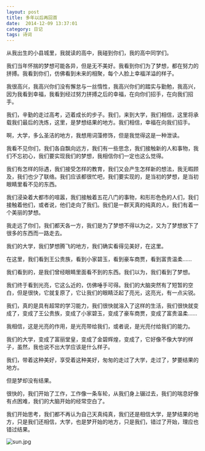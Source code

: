 ```yaml
---
layout: post
title: 多年以后再回首
date:  2014-12-09 13:37:01  
category: 日记
tags: 诗词
---
```

从我出生的小县城里，我就读的高中，我碰到你们，我的高中同学们。

我们当年怀揣的梦想可能各异，但是无不美好。我看到你们为了梦想，都在努力的拼搏。我看到你们，仿佛看到未来的相聚，每个人脸上幸福洋溢的样子。

我很高兴，我高兴你们没有懈怠与一丝惰性，我高兴你们的踏实与勤勉，我高兴，因为我看到幸福，我看到经过努力拼搏之后的幸福，在向你们招手，在向我们招手。

我们，辛勤的走过高考，迈着成长的步子。我们，来到大学，我们相信，这里将承载我们最后的洗炼，这里，是梦想结果的地方。我们相信，幸福在向我们招手。

啊，大学，多么圣洁的地方，我想用词藻修饰，但是我觉得这是一种泄读。

我看不见你们，我们各自飘向远方，我们有一些思念，我们接触新的人和事物，我们不忘初心，我们要实现我们的梦想，我相信你们一定也这么觉得。

我们有怎样的际遇，我们接受怎样的教育，我们又会产生怎样新的想法，我无暇顾及，我们也少了联络。我们应该都很忙吧，我们要实现的，是当初的梦想，是当初眼睛里看不见的东西。

我们浸染着大都市的喧嚣，我们接触着五花八门的事物，和形形色色的人们，我们接触着他们，或者说，他们走向了我们。我们是一群天真的纯真的人，我们有着一个美丽的梦想。

我走远了你们，我们都天各一方，我们是为了梦想不得以为之，又为了梦想放下了很多的东西而一路走去。

我们的大学，我们梦想腾飞的地方，我们确实看得见美好，在这里。

在这里，我们看到王公贵族，看到小家碧玉，看到豪车商贾，看到富贵温柔……

我们看到的，是我们曾经眼睛里面看不到的东西。我们以为，我们看到了梦想。

我们终于看到光亮，它这么近的，仿佛唾手可得。我们的大脑突然有了短暂的空白，但是很快，它就复原了，它让我们的眼睛泛起了亮光，这亮光，有一点尖锐。

我们，真的是具有超常的学习能力，我们很快就溶入了这样的生活，我们很快就变成了，变成了王公贵族，变成了小家碧玉，变成了豪车商贾，变成了富贵温柔……

我相信，这是光亮的作用，是光亮带给我们，或者说，是光亮付给我们的能力。

我们的大学，变成了富丽堂皇，变成了金碧辉煌，变成了，它好像不像大学的样子，虽然，我也说不出大学应该是什么样子。

我们，带着这种美好，享受着这种美好，匆匆的走过了大学，走过了，梦要结果的地方。

但是梦却没有结果。

很快的，我们开始了工作，工作像一条车轮，从我们身上辍过去，我们的喘息好像有点困难，我们的大脑开始的经常空白了。

我们开始思考，我们都不再认为自己天真纯真，我们还是相信大学，是梦结果的地方，只是我们还相信，大学，也是梦开始的地方，只是我们，错过了开始，理应也错过结果。

![sun.jpg](http://shamospace.qiniudn.com/sun.jpg)














